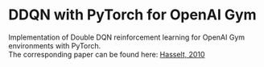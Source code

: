 # DDQN with PyTorch for OpenAI Gym
Implementation of Double DQN reinforcement learning for OpenAI Gym environments with PyTorch.  
The corresponding paper can be found here: [Hasselt, 2010](https://papers.nips.cc/paper/3964-double-q-learning)
